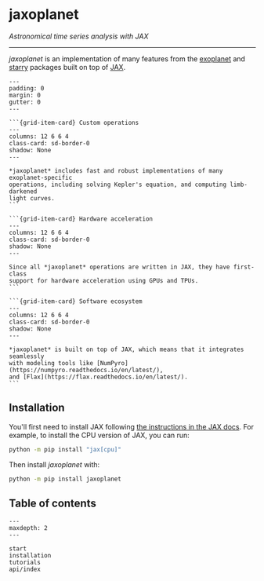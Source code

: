 # jaxoplanet

_Astronomical time series analysis with JAX_

---

_jaxoplanet_ is an implementation of many features from the
[exoplanet](https://docs.exoplanet.codes/en/latest/) and
[starry](https://starry.readthedocs.io/en/latest/) packages built on top of
[JAX](https://jax.readthedocs.io/en/latest/).

````{grid} 3
---
padding: 0
margin: 0
gutter: 0
---

```{grid-item-card} Custom operations
---
columns: 12 6 6 4
class-card: sd-border-0
shadow: None
---

*jaxoplanet* includes fast and robust implementations of many exoplanet-specific
operations, including solving Kepler's equation, and computing limb-darkened
light curves.
```

```{grid-item-card} Hardware acceleration
---
columns: 12 6 6 4
class-card: sd-border-0
shadow: None
---

Since all *jaxoplanet* operations are written in JAX, they have first-class
support for hardware acceleration using GPUs and TPUs.
```

```{grid-item-card} Software ecosystem
---
columns: 12 6 6 4
class-card: sd-border-0
shadow: None
---

*jaxoplanet* is built on top of JAX, which means that it integrates seamlessly
with modeling tools like [NumPyro](https://numpyro.readthedocs.io/en/latest/),
and [Flax](https://flax.readthedocs.io/en/latest/).
```

````

## Installation

You'll first need to install JAX following [the instructions in the JAX
docs](https://jax.readthedocs.io/en/latest/#installation). For example, to
install the CPU version of JAX, you can run:

```bash
python -m pip install "jax[cpu]"
```

Then install _jaxoplanet_ with:

```bash
python -m pip install jaxoplanet
```

## Table of contents

```{toctree}
---
maxdepth: 2
---

start
installation
tutorials
api/index
```
